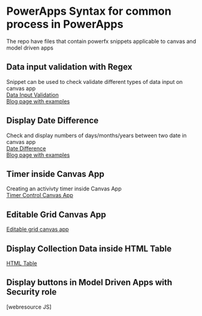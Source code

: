 # PowerApps Syntax for common process in PowerApps </br>
The repo have files that contain powerfx snippets applicable to canvas and model driven apps 

## Data input validation with Regex
Snippet can be used to check validate different types of data input on canvas app </br>
[Data Input Validation](DataInput%20Validation%20with%20Regex)
</br>
[Blog page with examples](https://medium.com/@olumideojoniyi/data-input-validation-in-powerapps-fd7e0b9b2db7)
</br>
## Display Date Difference
Check and display numbers of days/months/years between two date in canvas app 
</br>
[Date Difference](Date%20Difference%20Display%20PowerFX.md)</br>
[Blog page with examples](https://medium.com/@olumideojoniyi/convert-days-counts-in-powerapps-into-days-ago-weeks-ago-months-ago-790ce43fd43c)
</br>
## Timer inside Canvas App 
Creating an activivty timer inside Canvas App </br>
[Timer Control Canvas App](Timer%20Control.md)

## Editable Grid Canvas App 
[Editable grid canvas app](How%20to%20create%20a%20an%20editable%20grid%20table%20in%20Canvas%20App.md.md)

## Display Collection Data inside HTML Table
[HTML Table](HTML%20Table%20inside%20CanvasApp)

## Display buttons in Model Driven Apps with Security role 
[webresource JS]


